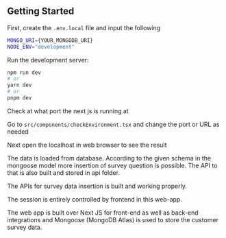 
## Getting Started

First, create the `.env.local` file and input the following
```bash
MONGO_URI={YOUR_MONGODB_URI}
NODE_ENV="development" 
```

Run the development server:

```bash
npm run dev
# or
yarn dev
# or
pnpm dev
```

Check at what port the next js is running at

Go to `src/components/checkEnvironment.tsx` and change the port or URL as needed

Next open the localhost in web browser to see the result

The data is loaded from database. According to the given schema in the mongoose model more insertion of survey question is possible. The API to that is also built and stored in api folder.

The APIs for survey data insertion is built and working properly.

The session is entirely controlled by frontend in this web-app.

The web app is built over Next JS for front-end as well as back-end integrations and Mongoose (MongoDB Atlas) is used to store the customer survey data. 

